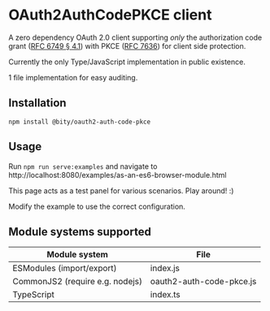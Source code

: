 # OAuth2AuthCodePKCE client

A zero dependency OAuth 2.0 client supporting *only* the authorization code
grant ([RFC 6749 § 4.1][]) with PKCE ([RFC 7636][]) for client side protection.

[RFC 6749 § 4.1]: https://tools.ietf.org/html/rfc6749#section-4.1
[RFC 7636]: https://tools.ietf.org/html/rfc7636

Currently the only Type/JavaScript implementation in public existence.

1 file implementation for easy auditing.

## Installation

`npm install @bity/oauth2-auth-code-pkce`

## Usage

Run `npm run serve:examples` and navigate to 
http://localhost:8080/examples/as-an-es6-browser-module.html

This page acts as a test panel for various scenarios. Play around! :)

Modify the example to use the correct configuration.

## Module systems supported

Module system|File
---|---
ESModules (import/export)|index.js
CommonJS2 (require e.g. nodejs)|oauth2-auth-code-pkce.js
TypeScript|index.ts
